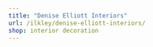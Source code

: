 ```yaml
---
title: "Denise Elliott Interiors"
url: /ilkley/denise-elliott-interiors/
shop: interior decoration
---
```

